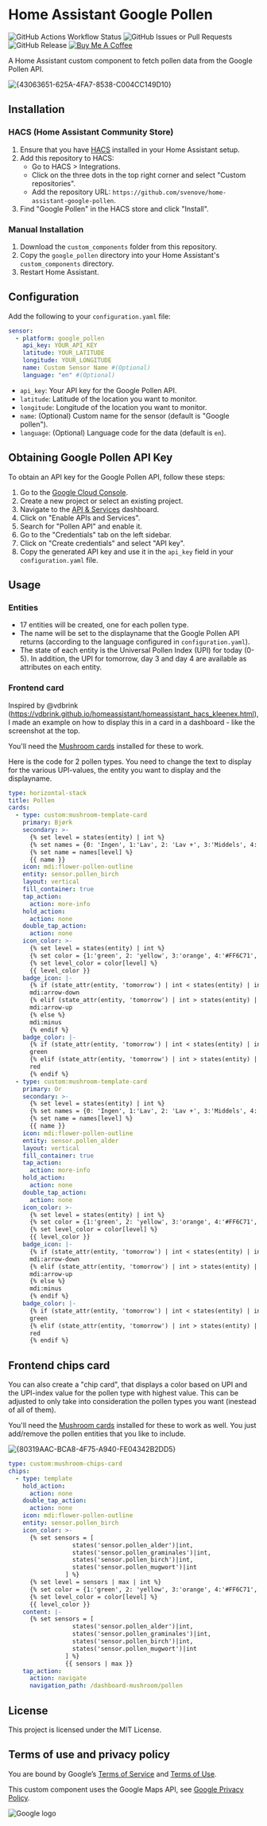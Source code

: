 # Home Assistant Google Pollen
![GitHub Actions Workflow Status](https://img.shields.io/github/actions/workflow/status/svenove/home-assistant-google-pollen/hassfest.yaml)
![GitHub Issues or Pull Requests](https://img.shields.io/github/issues/svenove/home-assistant-google-pollen)
![GitHub Release](https://img.shields.io/github/v/release/svenove/home-assistant-google-pollen)
[![Buy Me A Coffee](https://img.shields.io/badge/Buy%20Me%20a%20Coffee-ffdd00?&logo=buy-me-a-coffee&logoColor=black)](https://www.buymeacoffee.com/svenove)

A Home Assistant custom component to fetch pollen data from the Google Pollen API. 

![{43063651-625A-4FA7-8538-C004CC149D10}](https://github.com/user-attachments/assets/fc7c696c-1515-4bce-933b-878d514b7c35)


## Installation

### HACS (Home Assistant Community Store)

1. Ensure that you have [HACS](https://hacs.xyz/) installed in your Home Assistant setup.
2. Add this repository to HACS:
    - Go to HACS > Integrations.
    - Click on the three dots in the top right corner and select "Custom repositories".
    - Add the repository URL: `https://github.com/svenove/home-assistant-google-pollen`.
3. Find "Google Pollen" in the HACS store and click "Install".

### Manual Installation

1. Download the `custom_components` folder from this repository.
2. Copy the `google_pollen` directory into your Home Assistant's `custom_components` directory.
3. Restart Home Assistant.

## Configuration

Add the following to your `configuration.yaml` file:

```yaml
sensor:
  - platform: google_pollen
    api_key: YOUR_API_KEY
    latitude: YOUR_LATITUDE
    longitude: YOUR_LONGITUDE
    name: Custom Sensor Name #(Optional)
    language: "en" #(Optional)
```

- `api_key`: Your API key for the Google Pollen API.
- `latitude`: Latitude of the location you want to monitor.
- `longitude`: Longitude of the location you want to monitor.
- `name`: (Optional) Custom name for the sensor (default is "Google pollen").
- `language`: (Optional) Language code for the data (default is `en`).

## Obtaining Google Pollen API Key

To obtain an API key for the Google Pollen API, follow these steps:

1. Go to the [Google Cloud Console](https://console.cloud.google.com/).
2. Create a new project or select an existing project.
3. Navigate to the [API & Services](https://console.cloud.google.com/apis/dashboard) dashboard.
4. Click on "Enable APIs and Services".
5. Search for "Pollen API" and enable it.
6. Go to the "Credentials" tab on the left sidebar.
7. Click on "Create credentials" and select "API key".
8. Copy the generated API key and use it in the `api_key` field in your `configuration.yaml` file.

## Usage

### Entities

* 17 entities will be created, one for each pollen type.
* The name will be set to the displayname that the Google Pollen API returns (according to the language configured in `configuration.yaml`).
* The state of each entity is the Universal Pollen Index (UPI) for today (0-5). In addition, the UPI for tomorrow, day 3 and day 4 are available as attributes on each entity.

### Frontend card
Inspired by @vdbrink (https://vdbrink.github.io/homeassistant/homeassistant_hacs_kleenex.html), I made an example on how to display this in a card in a dashboard - like the screenshot at the top.

You'll need the [Mushroom cards](https://github.com/piitaya/lovelace-mushroom) installed for these to work.

Here is the code for 2 pollen types.
You need to change the text to display for the various UPI-values, the entity you want to display and the displayname.
```yaml
type: horizontal-stack
title: Pollen
cards:
  - type: custom:mushroom-template-card
    primary: Bjørk
    secondary: >-
      {% set level = states(entity) | int %}
      {% set names = {0: 'Ingen', 1:'Lav', 2: 'Lav +', 3:'Middels', 4:'Høy', 5:'Ekstrem'} %}
      {% set name = names[level] %} 
      {{ name }}
    icon: mdi:flower-pollen-outline
    entity: sensor.pollen_birch
    layout: vertical
    fill_container: true
    tap_action:
      action: more-info
    hold_action:
      action: none
    double_tap_action:
      action: none
    icon_color: >-
      {% set level = states(entity) | int %}
      {% set color = {1:'green', 2: 'yellow', 3:'orange', 4:'#FF6C71', 5:'red'} %}
      {% set level_color = color[level] %}
      {{ level_color }}
    badge_icon: |-
      {% if (state_attr(entity, 'tomorrow') | int < states(entity) | int) %}
      mdi:arrow-down
      {% elif (state_attr(entity, 'tomorrow') | int > states(entity) | int) %}
      mdi:arrow-up
      {% else %}
      mdi:minus
      {% endif %}
    badge_color: |-
      {% if (state_attr(entity, 'tomorrow') | int < states(entity) | int) %}
      green
      {% elif (state_attr(entity, 'tomorrow') | int > states(entity) | int) %}
      red
      {% endif %}
  - type: custom:mushroom-template-card
    primary: Or
    secondary: >-
      {% set level = states(entity) | int %}
      {% set names = {0: 'Ingen', 1:'Lav', 2: 'Lav +', 3:'Middels', 4:'Høy', 5:'Ekstrem'} %}
      {% set name = names[level] %} 
      {{ name }}
    icon: mdi:flower-pollen-outline
    entity: sensor.pollen_alder
    layout: vertical
    fill_container: true
    tap_action:
      action: more-info
    hold_action:
      action: none
    double_tap_action:
      action: none
    icon_color: >-
      {% set level = states(entity) | int %}
      {% set color = {1:'green', 2: 'yellow', 3:'orange', 4:'#FF6C71', 5:'red'}%}
      {% set level_color = color[level] %}
      {{ level_color }}
    badge_icon: |-
      {% if (state_attr(entity, 'tomorrow') | int < states(entity) | int) %}
      mdi:arrow-down
      {% elif (state_attr(entity, 'tomorrow') | int > states(entity) | int) %}
      mdi:arrow-up
      {% else %}
      mdi:minus
      {% endif %}
    badge_color: |-
      {% if (state_attr(entity, 'tomorrow') | int < states(entity) | int) %}
      green
      {% elif (state_attr(entity, 'tomorrow') | int > states(entity) | int) %}
      red
      {% endif %}
```

## Frontend chips card
You can also create a "chip card", that displays a color based on UPI and the UPI-index value for the pollen type with highest value. This can be adjusted to only take into consideration the pollen types you want (inestead of all of them).

You'll need the [Mushroom cards](https://github.com/piitaya/lovelace-mushroom) installed for these to work as well.
You just add/remove the pollen entities that you like to include.

![{80319AAC-BCA8-4F75-A940-FE04342B2DD5}](https://github.com/user-attachments/assets/9aa53504-3b64-4946-b5db-b6fb9d8643e2)

```yaml
type: custom:mushroom-chips-card
chips:
  - type: template
    hold_action:
      action: none
    double_tap_action:
      action: none
    icon: mdi:flower-pollen-outline
    entity: sensor.pollen_birch
    icon_color: >-
      {% set sensors = [
                  states('sensor.pollen_alder')|int,
                  states('sensor.pollen_graminales')|int,
                  states('sensor.pollen_birch')|int,
                  states('sensor.pollen_mugwort')|int
                ] %}
      {% set level = sensors | max | int %}
      {% set color = {1:'green', 2: 'yellow', 3:'orange', 4:'#FF6C71', 5:'red'} %}
      {% set level_color = color[level] %}
      {{ level_color }}
    content: |-
      {% set sensors = [
                  states('sensor.pollen_alder')|int,
                  states('sensor.pollen_graminales')|int,
                  states('sensor.pollen_birch')|int,
                  states('sensor.pollen_mugwort')|int
                ] %}
                {{ sensors | max }}
    tap_action:
      action: navigate
      navigation_path: /dashboard-mushroom/pollen
  ```

## License

This project is licensed under the MIT License.

## Terms of use and privacy policy
You are bound by Google’s [Terms of Service](http://www.google.com/intl/en/policies/terms) and [Terms of Use](https://cloud.google.com/maps-platform/terms/).

This custom component uses the Google Maps API, see [Google Privacy Policy](https://www.google.com/policies/privacy/).

![Google logo](google-logo.png)
